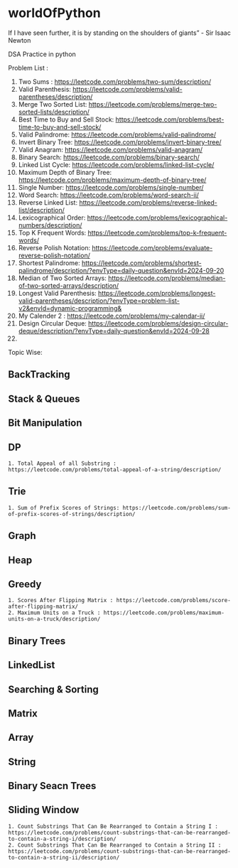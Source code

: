 # worldOfPython

If I have seen further, it is by standing on the shoulders of giants” - Sir Isaac Newton

DSA Practice in python

Problem List :

1. Two Sums : https://leetcode.com/problems/two-sum/description/
2. Valid Parenthesis: https://leetcode.com/problems/valid-parentheses/description/
3. Merge Two Sorted List: https://leetcode.com/problems/merge-two-sorted-lists/description/
4. Best Time to Buy and Sell Stock: https://leetcode.com/problems/best-time-to-buy-and-sell-stock/
5. Valid Palindrome: https://leetcode.com/problems/valid-palindrome/
6. Invert Binary Tree: https://leetcode.com/problems/invert-binary-tree/
7. Valid Anagram: https://leetcode.com/problems/valid-anagram/
8. Binary Search: https://leetcode.com/problems/binary-search/
9. Linked List Cycle: https://leetcode.com/problems/linked-list-cycle/
10. Maximum Depth of Binary Tree: https://leetcode.com/problems/maximum-depth-of-binary-tree/
11. Single Number: https://leetcode.com/problems/single-number/
12. Word Search: https://leetcode.com/problems/word-search-ii/
13. Reverse Linked List: https://leetcode.com/problems/reverse-linked-list/description/
14. Lexicographical Order: https://leetcode.com/problems/lexicographical-numbers/description/
15. Top K Frequent Words: https://leetcode.com/problems/top-k-frequent-words/
16. Reverse Polish Notation: https://leetcode.com/problems/evaluate-reverse-polish-notation/
17. Shortest Palindrome: https://leetcode.com/problems/shortest-palindrome/description/?envType=daily-question&envId=2024-09-20
18. Median of Two Sorted Arrays: https://leetcode.com/problems/median-of-two-sorted-arrays/description/
19. Longest Valid Parenthesis: https://leetcode.com/problems/longest-valid-parentheses/description/?envType=problem-list-v2&envId=dynamic-programming&
20. My Calender 2 : https://leetcode.com/problems/my-calendar-ii/
21. Design Circular Deque: https://leetcode.com/problems/design-circular-deque/description/?envType=daily-question&envId=2024-09-28
22. 
Topic Wise:

## BackTracking
## Stack & Queues
## Bit Manipulation
## DP
    1. Total Appeal of all Substring : https://leetcode.com/problems/total-appeal-of-a-string/description/
## Trie
    1. Sum of Prefix Scores of Strings: https://leetcode.com/problems/sum-of-prefix-scores-of-strings/description/
## Graph
## Heap
## Greedy
    1. Scores After Flipping Matrix : https://leetcode.com/problems/score-after-flipping-matrix/
    2. Maximum Units on a Truck : https://leetcode.com/problems/maximum-units-on-a-truck/description/
## Binary Trees
## LinkedList
## Searching & Sorting
## Matrix
## Array
## String
## Binary Seacn Trees
## Sliding Window
    1. Count Substrings That Can Be Rearranged to Contain a String I : https://leetcode.com/problems/count-substrings-that-can-be-rearranged-to-contain-a-string-i/description/
    2. Count Substrings That Can Be Rearranged to Contain a String II : https://leetcode.com/problems/count-substrings-that-can-be-rearranged-to-contain-a-string-ii/description/